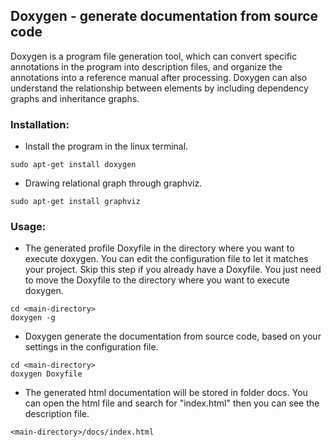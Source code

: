 ## Doxygen - generate documentation from source code



Doxygen is a program file generation tool, which can convert specific annotations in the program into description files, and organize the annotations into a reference manual after processing.
Doxygen can also understand the relationship between elements by including dependency graphs and inheritance graphs.



### Installation:
* Install the program in the linux terminal.



`sudo apt-get install doxygen`



* Drawing relational graph through graphviz.



`sudo apt-get install graphviz`



### Usage:
* The generated profile Doxyfile in the directory where you want to execute doxygen. You can edit the configuration file to let it matches your project. Skip this step if you already have a Doxyfile. You just need to move the Doxyfile to the directory where you want to execute doxygen.



```
cd <main-directory>
doxygen -g
```



* Doxygen generate the documentation from source code, based on your settings in the configuration file.



```
cd <main-directory>
doxygen Doxyfile
```



* The generated html documentation will be stored in folder docs. You can open the html file and search for "index.html" then you can see the description file.



`<main-directory>/docs/index.html`
